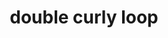 ---
layout: smileys&emotion
title: double curly loop
emoji: double_curly_loop
permalink: ➿.html
image: assets/img/3moji/double_curly_loop.png
---